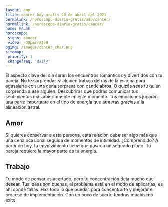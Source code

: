 ```yaml
---
layout: amp
title: cancer hoy gratis 20 de abril del 2021 
permalink: /horoscopo-diario-gratis/amp/cancer/
normallink: /horoscopo-diario-gratis/cancer/
home: FALSE
horoscopo:
 signo: cancer
 video: -DQpmrrAIeU
ogimg: /images/cancer_char.png
sitemap:
 priority: 1
 changefreq: 'daily'
---
```



El aspecto clave del día serán los encuentros románticos y divertidos con tu pareja. No te sorprendas si alguien trabaja detrás de la escena para agasajarte con una cena sorpresa con candelabros. O quizás seas tú quién sorprenda a ese alguien. Descubrirás que podrás comunicar tus sentimientos más abiertamente en este momento. Tus emociones jugarán una parte importante en el tipo de energía que atraerás gracias a la alineación astral.

## Amor

Si quieres conservar a esta persona, esta relación debe ser algo más que una cena ocasional seguida de momentos de intimidad. ¿Comprendido? A partir de hoy, tu envolvimiento tiene que pasar a un segundo plano. Tu pareja requiere la mayor parte de tu energía.

## Trabajo

Tu modo de pensar es acertado, pero tu concentración deja mucho que desear. Tus ideas son buenas, el problema está en el modo de aplicarlas; es ahí donde fallas. Haz todo lo que puedas para concentrarte y mejorar el proceso de implementación. Con un poco de suerte tendrás muchísimo éxito.